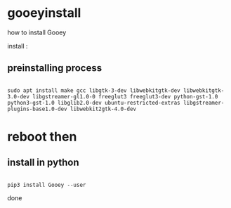 # gooeyinstall
how to install Gooey

install :

## preinstalling process
<code>
sudo apt install make gcc libgtk-3-dev libwebkitgtk-dev libwebkitgtk-3.0-dev libgstreamer-gl1.0-0 freeglut3 freeglut3-dev python-gst-1.0 python3-gst-1.0 libglib2.0-dev ubuntu-restricted-extras libgstreamer-plugins-base1.0-dev libwebkit2gtk-4.0-dev
</code>


# reboot then

## install in python
<code>
pip3 install Gooey --user
</code>

done
